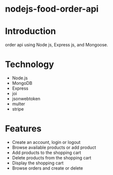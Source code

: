 # nodejs-food-order-api

# Introduction
order api using Node js, Express js, and Mongoose.

# Technology
* Node.js
* MongoDB 
* Express 
* joi
* jsonwebtoken
* multer
* stripe

# Features
* Create an account, login or logout
* Browse available products or add product
* Add products to the shopping cart
* Delete products from the shopping cart
* Display the shopping cart
* Browse orders and create or delete
